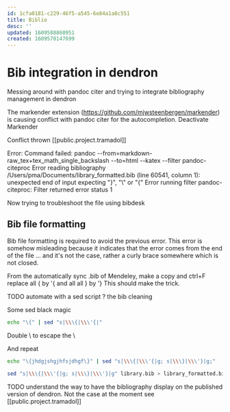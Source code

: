 ```yaml
---
id: 1cfa0181-c229-46f5-a545-6e84a1a0c551
title: Biblio
desc: ''
updated: 1609588860951
created: 1609570147699
---
```


# Bib integration in dendron 

Messing around with pandoc citer and trying to integrate bibliography management in dendron


The markender extension (https://github.com/mjwsteenbergen/markender) is causing conflict with pandoc citer for the autocompletion.
Deactivate Markender



Conflict thrown  [[public.project.tramadol]] 

Error: Command failed: pandoc --from=markdown-raw_tex+tex_math_single_backslash --to=html --katex --filter pandoc-citeproc
Error reading bibliography /Users/pma/Documents/library_formatted.bib (line 60541, column 1):
unexpected end of input
expecting "}", "\\" or "{"
Error running filter pandoc-citeproc:
Filter returned error status 1

Now trying to troubleshoot the file using bibdesk


## Bib file formatting 

Bib file formatting is required to avoid the previous error. This error is somehow misleading because it indicates that the error comes from the end of the file ... and it's not the case, rather a curly brace somewhere which is not closed.

From the automatically sync .bib of Mendeley, make a copy and ctrl+F replace all \{ by \'{ and all all \} by \'}
This should make the trick.


TODO automate with a sed script ? the bib cleaning 

Some sed black magic 

```bash
echo "\{" | sed "s|\\\{|\\\'{|"
````
Double \ to escape the \

And repeat 

```bash
echo "\{jhdgjshgjhfsjdhgf\}" | sed "s|\\\{|\\\'{|g; s|\\\}|\\\'}|g;"
````

```bash
sed "s|\\\{|\\\'{|g; s|\\\}|\\\'}|g" library.bib > library_formatted.bib
````


TODO understand the way to have the bibliography display on the published version of dendron. Not the case at the moment see [[public.project.tramadol]]


